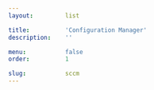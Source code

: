 ```yaml
---
layout:         list

title:          'Configuration Manager'
description:    ''

menu:           false
order:          1

slug:           sccm
---
```

